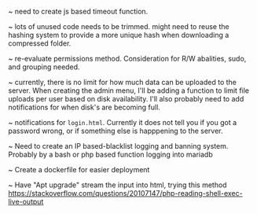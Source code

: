 ~ need to create js based timeout function.

~ lots of unused code needs to be trimmed. might need to reuse the hashing system to provide a more unique hash when downloading a compressed folder.

~ re-evaluate permissions method. Consideration for R/W abalities, sudo, and grouping needed.

~ currently, there is no limit for how much data can be uploaded to the server. When creating the admin menu, I'll be adding a function to limit file uploads per user based on disk availability. I'll also probably need to add notifications for when disk's are becoming full.

~ notifications for `login.html`. Currently it does not tell you if you got a password wrong, or if something else is happpening to the server.

~ Need to create an IP based-blacklist logging and banning system. Probably by a bash or php based function logging into mariadb

~ Create a dockerfile for easier deployment

~ Have "Apt upgrade" stream the input into html, trying this method https://stackoverflow.com/questions/20107147/php-reading-shell-exec-live-output
